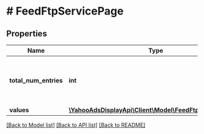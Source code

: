 # # FeedFtpServicePage

## Properties

Name | Type | Description | Notes
------------ | ------------- | ------------- | -------------
**total_num_entries** | **int** | &lt;div lang&#x3D;\&quot;ja\&quot;&gt;取得される項目の総件数&lt;/div&gt; &lt;div lang&#x3D;\&quot;en\&quot;&gt;Total number of entries in the result.&lt;/div&gt; | [optional]
**values** | [**\YahooAdsDisplayApi\Client\Model\FeedFtpServiceValue[]**](FeedFtpServiceValue.md) |  | [optional]

[[Back to Model list]](../../README.md#models) [[Back to API list]](../../README.md#endpoints) [[Back to README]](../../README.md)
